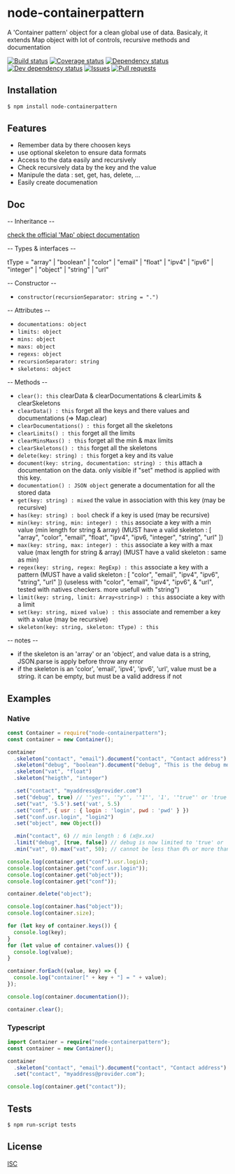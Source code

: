 # node-containerpattern
A 'Container pattern' object for a clean global use of data.
Basicaly, it extends Map object with lot of controls, recursive methods and documentation

[![Build status](https://api.travis-ci.org/Psychopoulet/node-containerpattern.svg?branch=master)](https://travis-ci.org/Psychopoulet/node-containerpattern)
[![Coverage status](https://coveralls.io/repos/github/Psychopoulet/node-containerpattern/badge.svg?branch=master)](https://coveralls.io/github/Psychopoulet/node-containerpattern)
[![Dependency status](https://david-dm.org/Psychopoulet/node-containerpattern/status.svg)](https://david-dm.org/Psychopoulet/node-containerpattern)
[![Dev dependency status](https://david-dm.org/Psychopoulet/node-containerpattern/dev-status.svg)](https://david-dm.org/Psychopoulet/node-containerpattern?type=dev)
[![Issues](https://img.shields.io/github/issues/Psychopoulet/node-containerpattern.svg)](https://github.com/Psychopoulet/node-containerpattern/issues)
[![Pull requests](https://img.shields.io/github/issues-pr/Psychopoulet/node-containerpattern.svg)](https://github.com/Psychopoulet/node-containerpattern/pulls)

## Installation

```bash
$ npm install node-containerpattern
```

## Features

  * Remember data by there choosen keys
  * use optional skeleton to ensure data formats
  * Access to the data easily and recursively
  * Check recursively data by the key and the value
  * Manipule the data : set, get, has, delete, ...
  * Easily create documenation

## Doc

  -- Inheritance --

  [check the official 'Map' object documentation](https://developer.mozilla.org/en-US/docs/Web/JavaScript/Reference/Global_Objects/Map)

  -- Types & interfaces --

  tType = "array" | "boolean" | "color" | "email" | "float" | "ipv4" | "ipv6" | "integer" | "object" | "string" | "url"

  -- Constructor --

  * ``` constructor(recursionSeparator: string = ".") ```

  -- Attributes --

  * ``` documentations: object ```
  * ``` limits: object ```
  * ``` mins: object ```
  * ``` maxs: object ```
  * ``` regexs: object ```
  * ``` recursionSeparator: string ```
  * ``` skeletons: object ```

  -- Methods --

  * ``` clear(): this ``` clearData & clearDocumentations & clearLimits & clearSkeletons
  * ``` clearData() : this ``` forget all the keys and there values and documentations (=> Map.clear)
  * ``` clearDocumentations() : this ``` forget all the skeletons
  * ``` clearLimits() : this ``` forget all the limits
  * ``` clearMinsMaxs() : this ``` forget all the min & max limits
  * ``` clearSkeletons() : this ``` forget all the skeletons
  * ``` delete(key: string) : this ``` forget a key and its value
  * ``` document(key: string, documentation: string) : this ``` attach a documentation on the data. only visible if "set" method is applied with this key.
  * ``` documentation() : JSON object ``` generate a documentation for all the stored data
  * ``` get(key: string) : mixed ``` the value in association with this key (may be recursive)
  * ``` has(key: string) : bool ``` check if a key is used (may be recursive)
  * ``` min(key: string, min: integer) : this ``` associate a key with a min value (min length for string & array) (MUST have a valid skeleton : [ "array", "color", "email", "float", "ipv4", "ipv6, "integer", "string", "url" ])
  * ``` max(key: string, max: integer) : this ``` associate a key with a max value (max length for string & array) (MUST have a valid skeleton : same as min)
  * ``` regex(key: string, regex: RegExp) : this ``` associate a key with a pattern (MUST have a valid skeleton : [ "color", "email", "ipv4", "ipv6", "string", "url" ]) (useless with "color", "email", "ipv4", "ipv6", & "url", tested with natives checkers. more usefull with "string")
  * ``` limit(key: string, limit: Array<string>) : this ``` associate a key with a limit
  * ``` set(key: string, mixed value) : this ``` associate and remember a key with a value (may be recursive)
  * ``` skeleton(key: string, skeleton: tType) : this ```

  -- notes --

  * if the skeleton is an 'array' or an 'object', and value data is a string, JSON.parse is apply before throw any error
  * if the skeleton is an 'color', 'email', 'ipv4', 'ipv6', 'url', value must be a string. it can be empty, but must be a valid address if not

## Examples

### Native

```javascript
const Container = require("node-containerpattern");
const container = new Container();

container
  .skeleton("contact", "email").document("contact", "Contact address")
  .skeleton("debug", "boolean").document("debug", "This is the debug module")
  .skeleton("vat", "float")
  .skeleton("heigth", "integer")

  .set("contact", "myaddress@provider.com")
  .set("debug", true) // '"yes"', '"y"', '"1"', '1', '"true"' or 'true' => get = true, else => get = false
  .set("vat", '5.5').set('vat', 5.5)
  .set("conf", { usr : { login : 'login', pwd : 'pwd' } })
  .set("conf.usr.login", "login2")
  .set("object", new Object())

  .min("contact", 6) // min length : 6 (x@x.xx)
  .limit("debug", [true, false]) // debug is now limited to 'true' or 'false'
  .min("vat", 0).max("vat", 50); // cannot be less than 0% or more than 50%

console.log(container.get("conf").usr.login);
console.log(container.get("conf.usr.login"));
console.log(container.get("object"));
console.log(container.get("conf"));

container.delete("object");

console.log(container.has("object"));
console.log(container.size);

for (let key of container.keys()) {
  console.log(key);
}
for (let value of container.values()) {
  console.log(value);
}

container.forEach((value, key) => {
  console.log("container[" + key + "] = " + value);
});

console.log(container.documentation());

container.clear();
```

### Typescript

```typescript
import Container = require("node-containerpattern");
const container = new Container();

container
  .skeleton("contact", "email").document("contact", "Contact address")
  .set("contact", "myaddress@provider.com");

console.log(container.get("contact"));

```

## Tests

```bash
$ npm run-script tests
```

## License

  [ISC](LICENSE)
